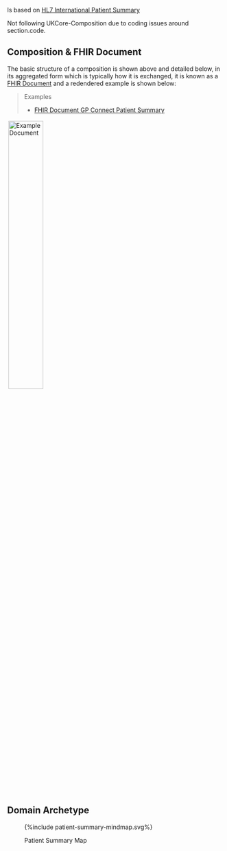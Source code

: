 Is based on [HL7 International Patient Summary](https://build.fhir.org/ig/HL7/fhir-ips/index.html)

Not following UKCore-Composition due to coding issues around section.code.

## Composition & FHIR Document

The basic structure of a composition is shown above and detailed below, in its aggregated form which is typically how it is exchanged, it is known as a [FHIR Document]() and a redendered example is shown below:

> Examples
> - [FHIR Document GP Connect Patient Summary](Bundle-a820f27e-b626-4b89-88b1-7e759d0b9eb1.html)


 <img style="padding:3px;width:40%;" src="FHIRDocument.png" alt="Example Document"/>
<br clear="all">

## Domain Archetype

<figure>
{%include patient-summary-mindmap.svg%}
<p id="fX.X.X.X-X" class="figureTitle">Patient Summary Map</p>
</figure>
<br clear="all">
